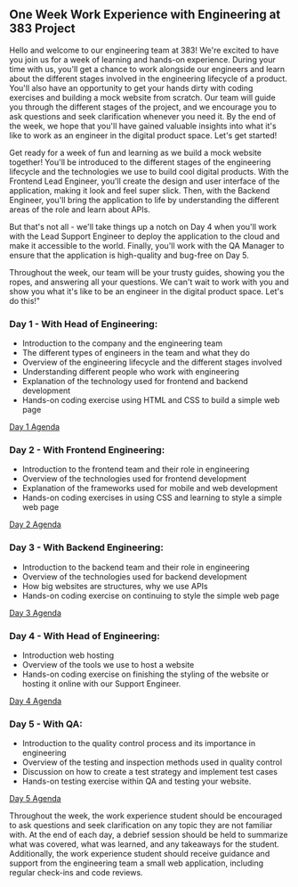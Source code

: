 ## One Week Work Experience with Engineering at 383 Project
Hello and welcome to our engineering team at 383! We're excited to have you join us for a week of learning and hands-on experience. During your time with us, you'll get a chance to work alongside our engineers and learn about the different stages involved in the engineering lifecycle of a product. You'll also have an opportunity to get your hands dirty with coding exercises and building a mock website from scratch. Our team will guide you through the different stages of the project, and we encourage you to ask questions and seek clarification whenever you need it. By the end of the week, we hope that you'll have gained valuable insights into what it's like to work as an engineer in the digital product space. Let's get started!

Get ready for a week of fun and learning as we build a mock website together! You'll be introduced to the different stages of the engineering lifecycle and the technologies we use to build cool digital products. With the Frontend Lead Engineer, you'll create the design and user interface of the application, making it look and feel super slick. Then, with the Backend Engineer, you'll bring the application to life by understanding the different areas of the role and learn about APIs.

But that's not all - we'll take things up a notch on Day 4 when you'll work with the Lead Support Engineer to deploy the application to the cloud and make it accessible to the world. Finally, you'll work with the QA Manager to ensure that the application is high-quality and bug-free on Day 5.

Throughout the week, our team will be your trusty guides, showing you the ropes, and answering all your questions. We can't wait to work with you and show you what it's like to be an engineer in the digital product space. Let's do this!"

### Day 1 - With Head of Engineering:
- Introduction to the company and the engineering team
- The different types of engineers in the team and what they do
- Overview of the engineering lifecycle and the different stages involved
- Understanding different people who work with engineering
- Explanation of the technology used for frontend and backend development
- Hands-on coding exercise using HTML and CSS to build a simple web page

[Day 1 Agenda](https://github.com/383Project/engineering-code-of-conduct/blob/main/operations/work-experience/day-1.md)

### Day 2 - With Frontend Engineering:
- Introduction to the frontend team and their role in engineering
- Overview of the technologies used for frontend development
- Explanation of the frameworks used for mobile and web development
- Hands-on coding exercises in using CSS and learning to style a simple web page

[Day 2 Agenda](https://github.com/383Project/engineering-code-of-conduct/blob/main/operations/work-experience/day-2.md)

### Day 3 - With Backend Engineering:
- Introduction to the backend team and their role in engineering
- Overview of the technologies used for backend development
- How big websites are structures, why we use APIs
- Hands-on coding exercise on continuing to style the simple web page

[Day 3 Agenda](https://github.com/383Project/engineering-code-of-conduct/blob/main/operations/work-experience/day-3.md)

### Day 4 - With Head of Engineering:
- Introduction web hosting
- Overview of the tools we use to host a website
- Hands-on coding exercise on finishing the styling of the website or hosting it online with our Support Engineer.

[Day 4 Agenda](https://github.com/383Project/engineering-code-of-conduct/blob/main/operations/work-experience/day-4.md)

### Day 5 - With QA:
- Introduction to the quality control process and its importance in engineering
- Overview of the testing and inspection methods used in quality control
- Discussion on how to create a test strategy and implement test cases
- Hands-on testing exercise within QA and testing your website.

[Day 5 Agenda](https://github.com/383Project/engineering-code-of-conduct/blob/main/operations/work-experience/day-5.md)

Throughout the week, the work experience student should be encouraged to ask questions and seek clarification on any topic they are not familiar with. At the end of each day, a debrief session should be held to summarize what was covered, what was learned, and any takeaways for the student. Additionally, the work experience student should receive guidance and support from the engineering team a small web application, including regular check-ins and code reviews.
